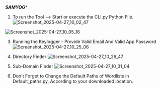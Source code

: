 

***********SAMYOG************

1) To run the Tool
   -->  Start or execute the CLI.py Python File.
![Screenshot_2025-04-27_10_02_47](https://github.com/user-attachments/assets/5b00a986-94bf-4752-ba22-7db6faeb0fff)

![Screenshot_2025-04-27_10_05_16](https://github.com/user-attachments/assets/033e867a-a28b-4978-87d4-fbd63553eb78)

3) Running the Keylogger - Provide Valid Email And Valid App Password
![Screenshot_2025-04-27_10_25_06](https://github.com/user-attachments/assets/4c20cc3d-8442-4f16-8be0-1169f8db5753)

4) Directory Finder
![Screenshot_2025-04-27_10_29_47](https://github.com/user-attachments/assets/9ed3bf31-7da6-4d53-95c0-44a743232dd8)

5) Sub-Domain Finder
![Screenshot_2025-04-27_10_31_04](https://github.com/user-attachments/assets/59a6d38b-2061-42a0-a90f-6d057d7ceb3e)
   
7) Don't Forget to Change the Default Paths of Wordlists in Default_paths.py, According to your downloaded location.

